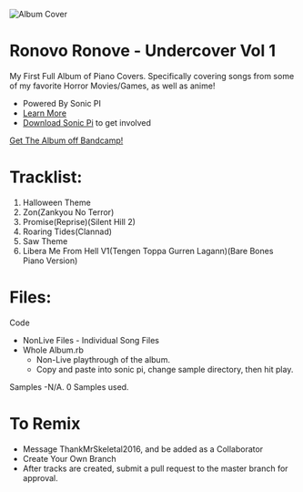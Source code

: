 ![Album Cover](https://f4.bcbits.com/img/a1802093174_10.jpg)

# Ronovo Ronove - Undercover Vol 1
My First Full Album of Piano Covers.
Specifically covering songs from some of my favorite Horror Movies/Games, as well as anime!

- Powered By Sonic PI
- [Learn More](https://www.youtube.com/watch?v=ENfyOndcvP0)
- [Download Sonic Pi](http://sonic-pi.net/#windows) to get involved

[Get The Album off Bandcamp!](https://ronovo.bandcamp.com/album/undercover-vol-1)

# Tracklist:
1. Halloween Theme
2. Zon(Zankyou No Terror)
3. Promise(Reprise)(Silent Hill 2)
4. Roaring Tides(Clannad)
5. Saw Theme
6. Libera Me From Hell V1(Tengen Toppa Gurren Lagann)(Bare Bones Piano Version)

# Files:
Code
  - NonLive Files - Individual Song Files
  - Whole Album.rb
    - Non-Live playthrough of the album.
    - Copy and paste into sonic pi, change sample directory, then hit play.

Samples
 -N/A. 0 Samples used.
 
# To Remix
- Message ThankMrSkeletal2016, and be added as a Collaborator
- Create Your Own Branch
- After tracks are created, submit a pull request to the master branch for approval.
